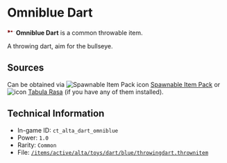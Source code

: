 # Omniblue Dart

<img src="https://raw.githubusercontent.com/Ceterai/Enternia/main/items/active/alta/toys/dart/blue/throwingdart.png" alt="Omniblue Dart icon" loading="lazy" width="auto" height="16px"/> **Omniblue Dart** is a common throwable item.

A throwing dart, aim for the bullseye.

## Sources

Can be obtained via <img src="https://raw.githubusercontent.com/Silverfeelin/Starbound-SpawnableItemPack/master/interface/sip/iconSmall.png" alt="Spawnable Item Pack icon" width="18" height="14"/> [Spawnable Item Pack](https://steamcommunity.com/sharedfiles/filedetails/?id=733665104) or <img src="https://steamuserimages-a.akamaihd.net/ugc/263843960696222713/3EC9A7C005541F7D577EBCB8C5736B4EFC9973D6/" alt="icon" width="8" height="12"/> [Tabula Rasa](https://community.playstarbound.com/resources/the-tabula-rasa.3222/) (if you have any of them installed).

## Technical Information

- In-game ID: `ct_alta_dart_omniblue`
- Power: `1.0`
- Rarity: `Common`
- File: [`/items/active/alta/toys/dart/blue/throwingdart.thrownitem`](https://github.com/Ceterai/Enternia/blob/main/items/active/alta/toys/dart/blue/throwingdart.thrownitem)
